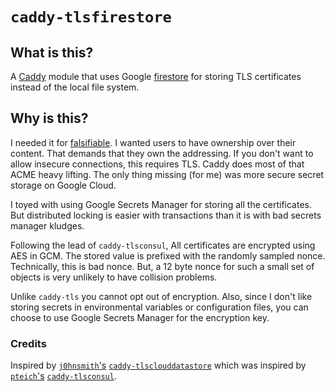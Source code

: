 # `caddy-tlsfirestore`

## What is this?

A [Caddy](https://caddyserver.com/) module that uses Google
[firestore](https://cloud.google.com/firestore) for storing TLS certificates
instead of the local file system.

## Why is this?

I needed it for [falsifiable](https://falsifiable.com). I wanted users to have ownership
over their content. That demands that they own the addressing. If you don't want to 
allow insecure connections, this requires TLS. Caddy does most of that ACME heavy lifting.
The only thing missing (for me) was more secure secret storage on Google Cloud.

I toyed with using Google Secrets Manager for storing all the certificates. But distributed
locking is easier with transactions than it is with bad secrets manager kludges. 

Following the lead of `caddy-tlsconsul`, All certificates are encrypted using AES in GCM.
The stored value is prefixed with the randomly sampled nonce. Technically, this is 
bad nonce. But, a 12 byte nonce for such a small set of objects is very unlikely to 
have collision problems. 

Unlike `caddy-tls` you cannot opt out of encryption. Also, since I don't like storing
secrets in environmental variables or configuration files, you can choose to use
Google Secrets Manager for the encryption key.

### Credits

Inspired by [`j0hnsmith`'s](https://github.com/pteich) [`caddy-tlsclouddatastore`](https://github.com/j0hnsmith/caddy-tlsclouddatastore) 
which was inspired by [`pteich`'s](https://github.com/pteich) [`caddy-tlsconsul`](https://github.com/pteich/caddy-tlsconsul).
